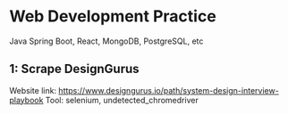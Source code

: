 # Web Development Practice
Java Spring Boot, React, MongoDB, PostgreSQL, etc

## 1: Scrape DesignGurus
Website link: https://www.designgurus.io/path/system-design-interview-playbook
Tool: selenium, undetected_chromedriver

